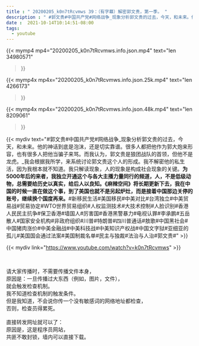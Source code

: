 ```yaml
---
title : " 20200205_k0n7tRcvmws 39：（有字幕）解密郭文贵，第一季。 "
description : " #郭文贵#中国共产党#网络战争_现象分析郭文贵的过去，今天，和未来。他的神话到底是泡沫，还是切实靠谱。很多人都把他作为郭大炮来形容，也有很多人把他当骗子来骂。而我认为，郭文贵是狼团战队的首领，但他不是龙虎。_我会根据我所学，来系统讨论郭文贵这个人的形成。我不解密他的私生活，因为我根本就不知道。我只解读现象，人的现象是构成社会现象的关键。__为5000年后的来者，我独立开通这个与各大主播力量同行的频道，人，不是低级动物，总需要给历史以真实，给后人以良知。《麻辣空间》将长期更新下去，我在中国的时候一直在做这个事，到了美国也就不是另起炉灶，而是接着中国那边关停的账号，继续换个国度再来。__#新移民生活#美国移民#中美对比#台湾独立#中美贸易战#贸易协定#WTO世界贸易组织#人权监测技术#大技术控制#人脸识别#香港人民民主抗争#保卫香港#墙国人#厉害国#香港黑警暴力#电视认罪#李承鹏#五岳散人#国家安全机构#非政府组织#川普#特朗普#四川普通话#敖歌#中国黑社会#中国猪肉涨价#中美金融战#中美科技战#中美知识产权战#中国文字狱#亚细亚的孤儿#美国国会通过法案#美国制裁名单#民主与独裁#法治与人治#郭文贵# "
date :  2021-10-14T10:14:51-08:00
tags:
  - youtube
---
```


{{< mymp4 mp4="20200205_k0n7tRcvmws.info.json.mp4" 
text="len 34980571"
>}}

{{< mymp4x  mp4x="20200205_k0n7tRcvmws.info.json.25k.mp4"
text="len 4266173"
>}}

{{< mymp4x  mp4x="20200205_k0n7tRcvmws.info.json.48k.mp4"
text="len 8209061"
>}}


{{< mydiv text="#郭文贵#中国共产党#网络战争_现象分析郭文贵的过去，今天，和未来。他的神话到底是泡沫，还是切实靠谱。很多人都把他作为郭大炮来形容，也有很多人把他当骗子来骂。而我认为，郭文贵是狼团战队的首领，但他不是龙虎。_我会根据我所学，来系统讨论郭文贵这个人的形成。我不解密他的私生活，因为我根本就不知道。我只解读现象，人的现象是构成社会现象的关键。__为5000年后的来者，我独立开通这个与各大主播力量同行的频道，人，不是低级动物，总需要给历史以真实，给后人以良知。《麻辣空间》将长期更新下去，我在中国的时候一直在做这个事，到了美国也就不是另起炉灶，而是接着中国那边关停的账号，继续换个国度再来。__#新移民生活#美国移民#中美对比#台湾独立#中美贸易战#贸易协定#WTO世界贸易组织#人权监测技术#大技术控制#人脸识别#香港人民民主抗争#保卫香港#墙国人#厉害国#香港黑警暴力#电视认罪#李承鹏#五岳散人#国家安全机构#非政府组织#川普#特朗普#四川普通话#敖歌#中国黑社会#中国猪肉涨价#中美金融战#中美科技战#中美知识产权战#中国文字狱#亚细亚的孤儿#美国国会通过法案#美国制裁名单#民主与独裁#法治与人治#郭文贵#" >}}
<br>

{{< mydiv link="https://www.youtube.com/watch?v=k0n7tRcvmws" >}}


<br>

请大家传播时，不需要传播文件本身，<br>
原因是：一旦传播过大东西（例如，图片，文件），<br>
就会触发检查机制。<br>
我不知道检查机制的触发条件。<br>
但是我知道，不会说你传一个没有敏感词的网络地址都检查，<br>
否则，检查员得累死。<br><br>
直接转发网址就可以了：<br>
原因是，这是程序员网站，<br>
共匪不敢封锁，墙内可以直接下载。


